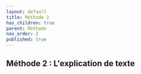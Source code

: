 ```yaml
---
layout: default
title: Méthode 2
has_children: true
parent: Méthode
nav_order: 2
published: true
---
```

## Méthode 2 : L'explication de texte